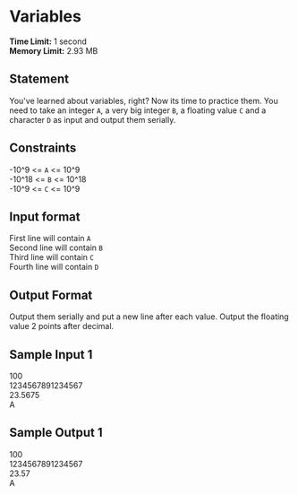 # Variables

**Time Limit:** 1 second  
**Memory Limit:** 2.93 MB  

## Statement
You've learned about variables, right? Now its time to practice them. You need to take an integer `A`, a very big integer `B`, a floating value `C` and a character `D` as input and output them serially.

## Constraints
-10^9 <= `A` <= 10^9  
-10^18 <= `B` <= 10^18  
-10^9 <= `C` <= 10^9  

## Input format
First line will contain `A`  
Second line will contain `B`  
Third line will contain `C`  
Fourth line will contain `D`  

## Output Format
Output them serially and put a new line after each value. Output the floating value 2 points after decimal.

## Sample Input 1
100  
1234567891234567  
23.5675  
A  

## Sample Output 1
100  
1234567891234567  
23.57  
A